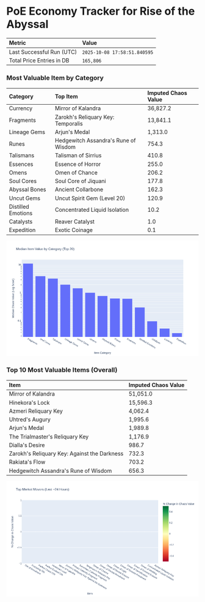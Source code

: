 # PoE Economy Tracker for Rise of the Abyssal

<!-- START_MAINTENANCE -->
| Metric | Value |
|:---|:---|
| Last Successful Run (UTC) | `2025-10-08 17:58:51.840595` |
| Total Price Entries in DB | `165,806` |

<!-- END_MAINTENANCE -->

<!-- START_DATAFRAME_DEBUG -->
<!-- END_DATAFRAME_DEBUG -->

<!-- START_CATEGORY_ANALYSIS -->
### Most Valuable Item by Category
| Category | Top Item | Imputed Chaos Value |
| :--- | :--- | :--- |
| Currency | Mirror of Kalandra | 36,827.2 |
| Fragments | Zarokh's Reliquary Key: Temporalis | 13,841.1 |
| Lineage Gems | Arjun's Medal | 1,313.0 |
| Runes | Hedgewitch Assandra's Rune of Wisdom | 754.3 |
| Talismans | Talisman of Sirrius | 410.8 |
| Essences | Essence of Horror | 255.0 |
| Omens | Omen of Chance | 206.2 |
| Soul Cores | Soul Core of Jiquani | 177.8 |
| Abyssal Bones | Ancient Collarbone | 162.3 |
| Uncut Gems | Uncut Spirit Gem (Level 20) | 120.9 |
| Distilled Emotions | Concentrated Liquid Isolation | 10.2 |
| Catalysts | Reaver Catalyst | 1.0 |
| Expedition | Exotic Coinage | 0.1 |


![Category Analysis Chart](charts/category_analysis.png)
<!-- END_ANALYSIS -->

<!-- START_ANALYSIS -->
### Top 10 Most Valuable Items (Overall)
| Item | Imputed Chaos Value |
| :--- | :--- |
| Mirror of Kalandra | 51,051.0 |
| Hinekora's Lock | 15,596.3 |
| Azmeri Reliquary Key | 4,062.4 |
| Uhtred's Augury | 1,995.6 |
| Arjun's Medal | 1,989.8 |
| The Trialmaster's Reliquary Key | 1,176.9 |
| Dialla's Desire | 986.7 |
| Zarokh's Reliquary Key: Against the Darkness | 732.3 |
| Rakiata's Flow | 703.2 |
| Hedgewitch Assandra's Rune of Wisdom | 656.3 |


![Market Movers Chart](charts/market_movers.png)
<!-- END_ANALYSIS -->

